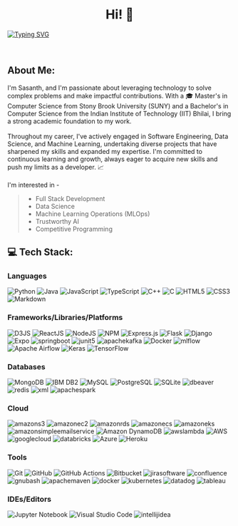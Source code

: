 <!--
### Hi there 👋
**thota-sasanth/thota-sasanth** is a ✨ _special_ ✨ repository because its `README.md` (this file) appears on your GitHub profile.

Here are some ideas to get you started:

- 🔭 I’m currently working on ...
- 🌱 I’m currently learning ...
- 👯 I’m looking to collaborate on ...
- 🤔 I’m looking for help with ...
- 💬 Ask me about ...
- 📫 How to reach me: ...
- 😄 Pronouns: ...
- ⚡ Fun fact: ...
-->

<h1 align="center"> Hi! 👋</br> 
</h1>
<a href="https://git.io/typing-svg"><img src="https://readme-typing-svg.herokuapp.com?font=Fira+Code&duration=4000&pause=400&center=true&width=830&lines=I'm+Sasanth+Thota;Software+Engineer;MS+CS+Grad+%40+Stony+Brook+University+%7C+IIT+Bhilai+Alum;Nice+to+meet+you+!" alt="Typing SVG" /></a>
<!-- <h3 align="center"> Student @ Stony Brook University | IIT Bhilai Alum </h3> -->
<p align="center">
  <a href="https://thotasasanth.netlify.app/" target="_blank"><img alt="" src="https://img.shields.io/badge/Portfolio-%2320232a?logo=PyUp&logoColor=white&style=for-the-badge" style="vertical-align:center" /></a>
<a href="https://www.linkedin.com/in/sasanththota/" target="_blank"><img alt="" src="https://img.shields.io/badge/LinkedIn-%2320232a?logo=linkedin&logoColor=0A66C2&style=for-the-badge" style="vertical-align:center" /></a>
<a href="https://github.com/thota-sasanth" target="_blank"><img alt="" src="https://img.shields.io/badge/GitHub-%2320232a?style=for-the-badge&logo=Github&logoColor=white" style="vertical-align:center" /></a>
<a href="mailto:thotasasanth@gmail.com" target="_blank"><img alt="" src="https://img.shields.io/badge/Gmail-%2320232a?style=for-the-badge&logo=gmail&logoColor=white" style="vertical-align:center" /></a>
</p>

## About Me:
I'm Sasanth, and I'm passionate about leveraging technology to solve complex problems and make impactful contributions. With a 🎓 Master's in Computer Science from Stony Brook University (SUNY) and a Bachelor's in Computer Science from the Indian Institute of Technology (IIT) Bhilai, I bring a strong academic foundation to my work. 
<br>
<br>
Throughout my career, I've actively engaged in Software Engineering, Data Science, and Machine Learning, undertaking diverse projects that have sharpened my skills and expanded my expertise. I'm committed to continuous learning and growth, always eager to acquire new skills and push my limits as a developer. 📈 <br>
<br>
I'm interested in -

> * Full Stack Development <br>
> * Data Science <br>
> * Machine Learning Operations (MLOps) <br>
> * Trustworthy AI <br>
> * Competitive Programming <br>

## 💻 Tech Stack:
### Languages
![Python](https://img.shields.io/badge/-Python-%2320232a?style=for-the-badge&logo=python)
![Java](https://img.shields.io/badge/java-%2320232a.svg?style=for-the-badge&logo=openjdk&logoColor=white)
![JavaScript](https://img.shields.io/badge/-JavaScript-%2320232a?style=for-the-badge&logo=javascript)
![TypeScript](https://img.shields.io/badge/-TypeScript-%2320232a?style=for-the-badge&logo=typescript)
![C++](https://img.shields.io/badge/c++-%2320232a.svg?style=for-the-badge&logo=c%2B%2B&logoColor=white)
![C](https://img.shields.io/badge/c-%2320232a?style=for-the-badge&logo=c&logoColor=white)
![HTML5](https://img.shields.io/badge/-HTML5-%2320232a?style=for-the-badge&logo=html5)
![CSS3](https://img.shields.io/badge/-CSS3-%2320232a?style=for-the-badge&logo=css3)
![Markdown](https://img.shields.io/badge/-Markdown-%2320232a?style=for-the-badge&logo=markdown)


### Frameworks/Libraries/Platforms
![D3JS](https://img.shields.io/badge/-D3JS-%2320232a?style=for-the-badge&logo=d3dotjs)
![ReactJS](https://img.shields.io/badge/-ReactJS-%2320232a?style=for-the-badge&logo=react)
![NodeJS](https://img.shields.io/badge/-NodeJS-%2320232a?style=for-the-badge&logo=node.js&logoColor=pink)
![NPM](https://img.shields.io/badge/NPM-%2320232a.svg?style=for-the-badge&logo=npm&logoColor=white)
![Express.js](https://img.shields.io/badge/-ExpressJS-%2320232a?style=for-the-badge&logo=express)
![Flask](https://img.shields.io/badge/-Flask-%2320232a?style=for-the-badge&logo=flask)
![Django](https://img.shields.io/badge/-Django-%2320232a?style=for-the-badge&logo=django)
![Expo](https://img.shields.io/badge/expo-%2320232a?style=for-the-badge&logo=expo&logoColor=#D04A37)
![springboot](https://img.shields.io/badge/springboot-%2320232a?style=for-the-badge&logo=springboot&logoColor=#D04A37)
![junit5](https://img.shields.io/badge/junit5-%2320232a?style=for-the-badge&logo=junit5&logoColor=#D04A37)
![apachekafka](https://img.shields.io/badge/apachekafka-%2320232a?style=for-the-badge&logo=apachekafka&logoColor=#D04A37)
![Docker](https://img.shields.io/badge/docker-%2320232a.svg?style=for-the-badge&logo=docker&logoColor=white)
![mlflow](https://img.shields.io/badge/mlflow-%2320232a.svg?style=for-the-badge&logo=numpy&logoColor=blue)
![Apache Airflow](https://img.shields.io/badge/Apache%20Airflow-%2320232a?style=for-the-badge&logo=Apache%20Airflow&logoColor=white)
![Keras](https://img.shields.io/badge/Keras-%2320232a.svg?style=for-the-badge&logo=Keras&logoColor=white)
![TensorFlow](https://img.shields.io/badge/TensorFlow-%2320232a.svg?style=for-the-badge&logo=TensorFlow&logoColor=white)


### Databases
![MongoDB](https://img.shields.io/badge/-MongoDB-%2320232a?style=for-the-badge&logo=mongodb)
![IBM DB2](https://img.shields.io/badge/-IBM_DB2-%2320232a?style=for-the-badge&logo=ibm&logoColor=white)
![MySQL](https://img.shields.io/badge/-MySQL-%2320232a?style=for-the-badge&logo=mysql&logoColor=white)
![PostgreSQL](https://img.shields.io/badge/-PostgreSQL-%2320232a?style=for-the-badge&logo=postgresql&logoColor=white)
![SQLite](https://img.shields.io/badge/sqlite-%2320232a.svg?style=for-the-badge&logo=sqlite&logoColor=white)
![dbeaver](https://img.shields.io/badge/dbeaver-%2320232a.svg?style=for-the-badge&logo=dbeaver&logoColor=white)
![redis](https://img.shields.io/badge/redis-%2320232a.svg?style=for-the-badge&logo=redis&logoColor=white)
![xml](https://img.shields.io/badge/xml-%2320232a.svg?style=for-the-badge&logo=xml&logoColor=white)
![apachespark](https://img.shields.io/badge/apachespark-%2320232a.svg?style=for-the-badge&logo=apachespark&logoColor=white)


### Cloud
![amazons3](https://img.shields.io/badge/-amazons3-%2320232a?style=for-the-badge&logo=amazons3)
![amazonec2](https://img.shields.io/badge/-amazonec2-%2320232a?style=for-the-badge&logo=amazonec2)
![amazonrds](https://img.shields.io/badge/-amazonrds-%2320232a?style=for-the-badge&logo=amazonrds)
![amazonecs](https://img.shields.io/badge/-amazonecs-%2320232a?style=for-the-badge&logo=amazonecs)
![amazoneks](https://img.shields.io/badge/-amazoneks-%2320232a?style=for-the-badge&logo=amazoneks)
![amazonsimpleemailservice](https://img.shields.io/badge/-amazonsimpleemailservice-%2320232a?style=for-the-badge&logo=amazonsimpleemailservice)
![Amazon DynamoDB](https://img.shields.io/badge/-Amazon_DynamoDB-%2320232a?style=for-the-badge&logo=Amazon%20DynamoDB)
![awslambda](https://img.shields.io/badge/-awslambda-%2320232a?style=for-the-badge&logo=awslambda)
![AWS](https://img.shields.io/badge/-AWS%20SageMaker-%2320232a?style=for-the-badge&logo=amazon-aws&logoColor=orange)
![googlecloud](https://img.shields.io/badge/-googlecloud-%2320232a?style=for-the-badge&logo=googlecloud)
![databricks](https://img.shields.io/badge/-databricks-%2320232a?style=for-the-badge&logo=databricks)
![Azure](https://img.shields.io/badge/azure-%2320232a.svg?style=for-the-badge&logo=microsoftazure&logoColor=white)
![Heroku](https://img.shields.io/badge/-Heroku-%2320232a?style=for-the-badge&logo=heroku)



### Tools
![Git](https://img.shields.io/badge/-Git-%2320232a?style=for-the-badge&logo=git)
![GitHub](https://img.shields.io/badge/-GitHub-%2320232a?style=for-the-badge&logo=github)
![GitHub Actions](https://img.shields.io/badge/-github%20actions-%2320232a?style=for-the-badge&logo=githubactions)
![Bitbucket](https://img.shields.io/badge/-bitbucket-%2320232a?style=for-the-badge&logo=bitbucket)
![jirasoftware](https://img.shields.io/badge/-jirasoftware-%2320232a?style=for-the-badge&logo=jirasoftware)
![confluence](https://img.shields.io/badge/-confluence-%2320232a?style=for-the-badge&logo=confluence)
![gnubash](https://img.shields.io/badge/-gnubash-%2320232a?style=for-the-badge&logo=gnubash)
![apachemaven](https://img.shields.io/badge/-apachemaven-%2320232a?style=for-the-badge&logo=apachemaven)
![docker](https://img.shields.io/badge/-docker-%2320232a?style=for-the-badge&logo=docker)
![kubernetes](https://img.shields.io/badge/-kubernetes-%2320232a?style=for-the-badge&logo=kubernetes)
![datadog](https://img.shields.io/badge/-datadog-%2320232a?style=for-the-badge&logo=datadog)
![tableau](https://img.shields.io/badge/-tableau-%2320232a?style=for-the-badge&logo=tableau)


### IDEs/Editors
![Jupyter Notebook](https://img.shields.io/badge/jupyter-%2320232a.svg?style=for-the-badge&logo=jupyter&logoColor=white)
![Visual Studio Code](https://img.shields.io/badge/Visual%20Studio%20Code-%2320232a.svg?style=for-the-badge&logo=visual-studio-code&logoColor=white)
![intellijidea](https://img.shields.io/badge/intellijidea-%2320232a.svg?style=for-the-badge&logo=intellijidea&logoColor=white)


